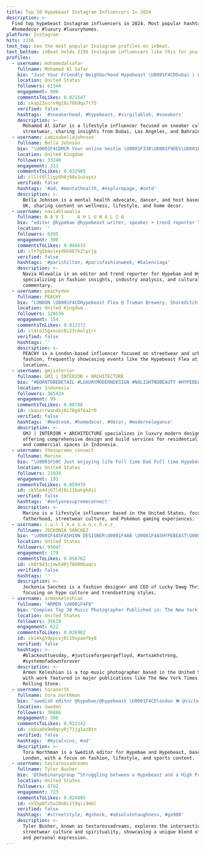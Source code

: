```yaml
---
title: Top 10 Hypebeast Instagram Influencers In 2024
description: >-
  Find top hypebeast Instagram influencers in 2024. Most popular hashtags:
  #homedecor #luxury #luxuryhomes.
platform: Instagram
hits: 2156
text_top: See the most popular Instagram profiles on inBeat.
text_bottom: inBeat holds 2156 Instagram influencers like this for you to connect with.
profiles:
  - username: mohamedalsafar
    fullname: Mohamed Al Safar
    bio: "Just Your Friendly Neighborhood Hypebeast \U0001F4CDDubai | Los Angeles | Bahrain ▶️ YouTube: Mohamed Al Safar TikTok: Mohamed.AlSafar Blessed \U0001F468‍\U0001F469‍\U0001F467‍\U0001F466 \U0001F1E7\U0001F1ED"
    location: United States
    followers: 61344
    engagement: 990
    commentsToLikes: 0.021547
    id: ckap23xcrx9g10i78h9qs7t75
    verified: false
    hashtags: '#sneakerhead, #hypebeast, #virgilabloh, #sneakers'
    description: >-
      Mohamed Al Safar is a lifestyle influencer focused on sneaker culture and
      streetwear, sharing insights from Dubai, Los Angeles, and Bahrain.
  - username: iamisabellajohnson
    fullname: Bella Johnson
    bio: "\U0001F4CDMCR Your online bestie \U0001F338\U0001F9DE‍♀️\U0001F308 Mental health advocate, Dancer & Host \U0001F498 My Hypebeast home @bellahomeedit \U0001F6CB \U0001F48C: Olivia.francis@thefifthagency.com"
    location: United Kingdom
    followers: 33240
    engagement: 313
    commentsToLikes: 0.032905
    id: clllt8lligy0h0j08s1uzuysz
    verified: false
    hashtags: '#ad, #mentalhealth, #explorepage, #ootd'
    description: >-
      Bella Johnson is a mental health advocate, dancer, and host based in the
      UK, sharing content on wellness, lifestyle, and home decor.
  - username: naviahluwalia
    fullname: N A V I     A H L U W A L I A
    bio: "editor @hypebae @hypebeast writer, speaker + trend reporter \U0001F4E7 navi.ahluwalia@hypebae.com"
    location: ''
    followers: 6395
    engagement: 300
    commentsToLikes: 0.044533
    id: clt7g5b4uleyd0k087k2lprjq
    verified: false
    hashtags: '#parishilton, #parisfashionweek, #balenciaga'
    description: >-
      Navia Hluwalia is an editor and trend reporter for Hypebae and Hypebeast,
      specializing in fashion insights, industry analysis, and cultural
      commentary.
  - username: peachyden
    fullname: PEACHY
    bio: "LONDON \U0001F4CDHypebeast Flea @ Truman Brewery, Shoreditch, September 9th - 10th"
    location: United Kingdom
    followers: 128536
    engagement: 154
    commentsToLikes: 0.012372
    id: cl4co15gxosbc0i23rmolq1rr
    verified: false
    hashtags: ''
    description: >-
      PEACHY is a London-based influencer focused on streetwear and urban
      fashion, frequently showcasing events like the Hypebeast Flea at notable
      locations.
  - username: gmjinterior
    fullname: GMJ | INTERIOR + ARCHITECTURE
    bio: "#BORNTOBEDETAIL #LUXURYMODERNDESIGN #NOLIGHTNOBEAUTY #HYPEBEASTINTERIOR \U0001F7E3Worldwide Service \U0001F7E3Design & Build \U0001F7E3Residence / Office / Commercial"
    location: Indonesia
    followers: 365424
    engagement: 99
    commentsToLikes: 0.00748
    id: ckaozrrwan4bj0i78g4f6a2r0
    verified: false
    hashtags: '#bedroom, #homedecor, #decor, #modernelegance'
    description: >-
      GMJ | INTERIOR + ARCHITECTURE specializes in luxury modern design,
      offering comprehensive design and build services for residential, office,
      and commercial spaces in Indonesia.
  - username: thesupreme_connect
    fullname: Marino
    bio: "\U0001F50C Just enjoying life Full time Dad Full time Hypebeast Full time Pokemon Trainer Make sure u follow @thepokemon_connect"
    location: United States
    followers: 21034
    engagement: 193
    commentsToLikes: 0.059976
    id: ck55o44j67ldj0i116akgh4ii
    verified: false
    hashtags: '#onlyonesupremeconnect'
    description: >-
      Marino is a lifestyle influencer based in the United States, focusing on
      fatherhood, streetwear culture, and Pokémon gaming experiences.
  - username: c.a.l.l_m.e_s.a.n.c.h.e.z_
    fullname: JECKONIA SANCHEZ
    bio: "\U0001F4A5FASHION DESIGNER\U0001F4AB \U0001F4A5HYPEBEAST\U0001F4AB \U0001F4A5TRENDSTAR\U0001F4AB \U0001F4A5C.E.O @luckydawgthrift \U0001F4A5WE DELIVER ☎️ 0791072139 \"I HIDE ALL MY PROBLEMS BEHIND MY OUTFITS\""
    location: United States
    followers: 95047
    engagement: 179
    commentsToLikes: 0.056762
    id: ck8t943cjmw540j78600buqcs
    verified: false
    hashtags: ''
    description: >-
      Jeckonia Sanchez is a fashion designer and CEO of Lucky Dawg Thrift,
      focusing on hype culture and trendsetting styles.
  - username: armenkeleshian
    fullname: "ARMEN \U0001F4F8"
    bio: "Complex Top 30 Music Photographer Published in: The New York Times | Rolling Stone | Billboard | GQ | Complex | Highsnobiety | Hypebeast.. \U0001F1E6\U0001F1F2"
    location: United States
    followers: 35619
    engagement: 622
    commentsToLikes: 0.026902
    id: ck14kg59ppcxj0i19spamfby8
    verified: false
    hashtags: >-
      #blackouttuesday, #justiceforgeorgefloyd, #artsakhstrong,
      #systemofadownforever
    description: >-
      Armen Keleshian is a top music photographer based in the United States,
      with work featured in major publications like The New York Times and
      Rolling Stone.
  - username: toranorth
    fullname: tora northman
    bio: "swedish editor @hypebae/@hypebeast \U0001F4CDlondon ⚽️ @victoriaparkvixens"
    location: Sweden
    followers: 30866
    engagement: 386
    commentsToLikes: 0.021142
    id: ck6ua0a9e0qcy0j71jg1az8tn
    verified: false
    hashtags: '#mycalvins, #ad'
    description: >-
      Tora Northman is a Swedish editor for Hypebae and Hypebeast, based in
      London, with a focus on fashion, lifestyle, and sports content.
  - username: testarossadreams
    fullname: Tyler Busher
    bio: '@thebinarygroup “Struggling between a Hypebeast and a High Priest..."'
    location: United States
    followers: 8702
    engagement: 723
    commentsToLikes: 0.024985
    id: ck55p8fz5a10n0i119qii9mbl
    verified: false
    hashtags: '#streetstyle, #gshock, #absolutetoughness, #ga900'
    description: >-
      Tyler Busher, known as testarossadreams, explores the intersection of
      streetwear culture and spirituality, showcasing a unique blend of style
      and personal expression.
---
```


